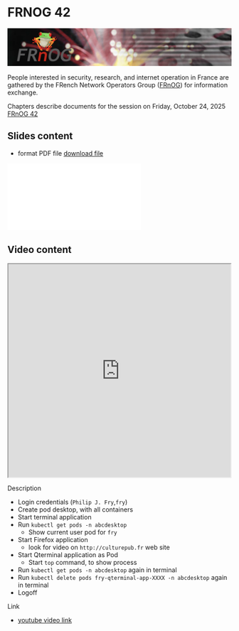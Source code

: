 # FRNOG 42

![FRNOG logo](img/frnog.png)

People interested in security, research, and internet operation in France are gathered by the FRench Network Operators Group ([FRnOG](www.frnog.org)) for information exchange.

Chapters describe documents for the session on Friday, October 24, 2025 [FRnOG 42](https://www.frnog.org/?page=frnog42)

## Slides content

- format PDF file [download file](abcdesktop-frnog.pdf)

![abcdesktop frnog 42](abcdesktop-frnog.pdf)

## Video content

<div style="display: flex; justify-content: center;"><iframe width="640" height="480" src="https://www.youtube.com/watch?v=dq3bcFu5pr8" allow="accelerometer; autoplay; encrypted-media; gyroscope; picture-in-picture" allowfullscreen></iframe></div>

Description

- Login credentials (`Philip J. Fry`,`fry`)
- Create pod desktop, with all containers 
- Start terminal application 
- Run `kubectl get pods -n abcdesktop`
  - Show current user pod for `fry`
- Start Firefox application
  - look for video on `http://culturepub.fr` web site
- Start Qterminal application as Pod 
	- Start `top` command, to show process 
- Run `kubectl get pods -n abcdesktop` again in terminal
- Run `kubectl delete pods fry-qterminal-app-XXXX -n abcdesktop` again in terminal
- Logoff

Link

- [youtube video link](https://www.youtube.com/watch?v=dq3bcFu5pr8)